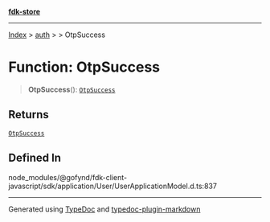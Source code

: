 [**fdk-store**](../../../README.md)
***

[Index](../../../API.md) > [auth](../../README.md) > [<internal>](../README.md) > OtpSuccess

# Function: OtpSuccess

> **OtpSuccess**(): [`OtpSuccess`](../type-aliases/type-alias.OtpSuccess.md)

## Returns

[`OtpSuccess`](../type-aliases/type-alias.OtpSuccess.md)

## Defined In

node\_modules/@gofynd/fdk-client-javascript/sdk/application/User/UserApplicationModel.d.ts:837

***
Generated using [TypeDoc](https://typedoc.org/) and [typedoc-plugin-markdown](https://www.npmjs.com/package/typedoc-plugin-markdown)
